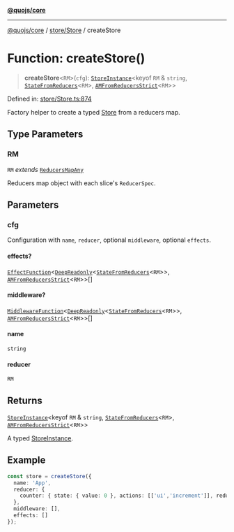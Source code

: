 [**@quojs/core**](../../../README.md)

***

[@quojs/core](../../../README.md) / [store/Store](../README.md) / createStore

# Function: createStore()

> **createStore**\<`RM`\>(`cfg`): [`StoreInstance`](../../../types/interfaces/StoreInstance.md)\<keyof `RM` & `string`, [`StateFromReducers`](../../../types/type-aliases/StateFromReducers.md)\<`RM`\>, [`AMFromReducersStrict`](../../../types/type-aliases/AMFromReducersStrict.md)\<`RM`\>\>

Defined in: [store/Store.ts:874](https://github.com/quojs/quojs/blob/9e23886b2a0ad7a76f8b24da404b10a06002a0ea/packages/core/src/store/Store.ts#L874)

Factory helper to create a typed [Store](../classes/Store.md) from a reducers map.

## Type Parameters

### RM

`RM` *extends* [`ReducersMapAny`](../../../types/type-aliases/ReducersMapAny.md)

Reducers map object with each slice's `ReducerSpec`.

## Parameters

### cfg

Configuration with `name`, `reducer`, optional `middleware`, optional `effects`.

#### effects?

[`EffectFunction`](../../../types/type-aliases/EffectFunction.md)\<[`DeepReadonly`](../../../types/type-aliases/DeepReadonly.md)\<[`StateFromReducers`](../../../types/type-aliases/StateFromReducers.md)\<`RM`\>\>, [`AMFromReducersStrict`](../../../types/type-aliases/AMFromReducersStrict.md)\<`RM`\>\>[]

#### middleware?

[`MiddlewareFunction`](../../../types/type-aliases/MiddlewareFunction.md)\<[`DeepReadonly`](../../../types/type-aliases/DeepReadonly.md)\<[`StateFromReducers`](../../../types/type-aliases/StateFromReducers.md)\<`RM`\>\>, [`AMFromReducersStrict`](../../../types/type-aliases/AMFromReducersStrict.md)\<`RM`\>\>[]

#### name

`string`

#### reducer

`RM`

## Returns

[`StoreInstance`](../../../types/interfaces/StoreInstance.md)\<keyof `RM` & `string`, [`StateFromReducers`](../../../types/type-aliases/StateFromReducers.md)\<`RM`\>, [`AMFromReducersStrict`](../../../types/type-aliases/AMFromReducersStrict.md)\<`RM`\>\>

A typed [StoreInstance](../../../types/interfaces/StoreInstance.md).

## Example

```ts
const store = createStore({
  name: 'App',
  reducer: {
    counter: { state: { value: 0 }, actions: [['ui','increment']], reducer: counterFn }
  },
  middleware: [],
  effects: []
});
```
